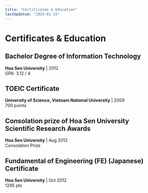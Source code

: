 ```yaml
---
title: "Certificates & Education"
lastUpdated: "2024-01-15"
---
```


# Certificates & Education

## Bachelor Degree of Information Technology
**Hoa Sen University** | 2012  
GPA: 3.12 / 4

## TOEIC Certificate
**University of Science, Vietnam National University** | 2009  
700 points

## Consolation prize of Hoa Sen University Scientific Research Awards
**Hoa Sen University** | Aug 2012  
Consolation Prize

## Fundamental of Engineering (FE) (Japanese) Certificate
**Hoa Sen University** | Oct 2012  
1295 pts 